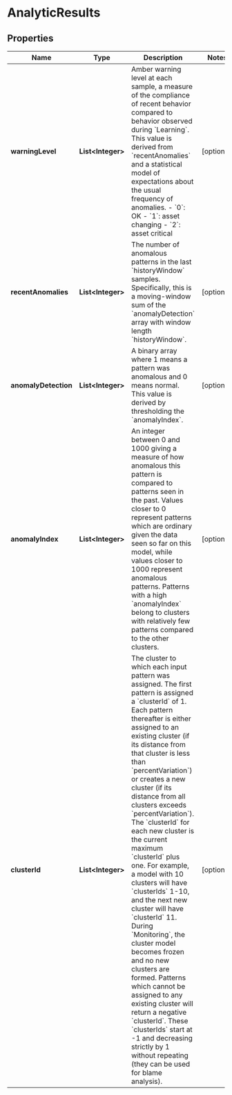 

# AnalyticResults


## Properties

| Name | Type | Description | Notes |
|------------ | ------------- | ------------- | -------------|
|**warningLevel** | **List&lt;Integer&gt;** | Amber warning level at each sample, a measure of the compliance of recent behavior compared to behavior observed during &#x60;Learning&#x60;. This value is derived from &#x60;recentAnomalies&#x60; and a statistical model of expectations about the usual frequency of anomalies. - &#x60;0&#x60;: OK - &#x60;1&#x60;: asset changing - &#x60;2&#x60;: asset critical |  [optional] |
|**recentAnomalies** | **List&lt;Integer&gt;** | The number of anomalous patterns in the last &#x60;historyWindow&#x60; samples. Specifically, this is a moving-window sum of the &#x60;anomalyDetection&#x60; array with window length &#x60;historyWindow&#x60;. |  [optional] |
|**anomalyDetection** | **List&lt;Integer&gt;** | A binary array where 1 means a pattern was anomalous and 0 means normal. This value is derived by thresholding the &#x60;anomalyIndex&#x60;. |  [optional] |
|**anomalyIndex** | **List&lt;Integer&gt;** | An integer between 0 and 1000 giving a measure of how anomalous this pattern is compared to patterns seen in the past. Values closer to 0 represent patterns which are ordinary given the data seen so far on this model, while values closer to 1000 represent anomalous patterns. Patterns with a high &#x60;anomalyIndex&#x60; belong to clusters with relatively few patterns compared to the other clusters. |  [optional] |
|**clusterId** | **List&lt;Integer&gt;** | The cluster to which each input pattern was assigned. The first pattern is assigned a &#x60;clusterId&#x60; of 1. Each pattern thereafter is either assigned to an existing cluster (if its distance from that cluster is less than &#x60;percentVariation&#x60;) or creates a new cluster (if its distance from all clusters exceeds &#x60;percentVariation&#x60;). The &#x60;clusterId&#x60; for each new cluster is the current maximum &#x60;clusterId&#x60; plus one. For example, a model with 10 clusters will have &#x60;clusterIds&#x60; 1-10, and the next new cluster will have &#x60;clusterId&#x60; 11.  During &#x60;Monitoring&#x60;, the cluster model becomes frozen and no new clusters are formed. Patterns which cannot be assigned to any existing cluster will return a negative &#x60;clusterId&#x60;. These &#x60;clusterIds&#x60; start at -1 and decreasing strictly by 1 without repeating (they can be used for blame analysis). |  [optional] |



